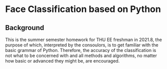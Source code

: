 # Face Classification based on Python

## Background

This is the summer semester homework for THU EE freshman in 2021.8, the purpose of which, interpreted by the consoulors, is to get familiar with the basic grammar of Python. 
Therefore, the accuracy of the classification is not what to be concerned with and all methods and algorithms, no matter how basic or advanced they might be, are encouraged.  

